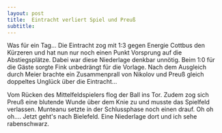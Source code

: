 ```yaml
---
layout: post
title:  Eintracht verliert Spiel und Preuß
subtitle:  
---
```


Was für ein Tag... Die Eintracht zog mit 1:3 gegen Energie Cottbus den Kürzeren und hat nun nur noch einen Punkt Vorsprung auf die Abstiegsplätze. Dabei war diese Niederlage denkbar unnötig. Beim 1:0 für die Gäste sorgte Fink unbedrängt für die Vorlage. Nach dem Ausgleich durch Meier brachte ein Zusammenprall von Nikolov und Preuß gleich doppeltes Unglück über die Eintracht... 

Vom Rücken des Mittelfeldspielers flog der Ball ins Tor. Zudem zog sich Preuß eine blutende Wunde über dem Knie zu und musste das Spielfeld verlassen. Munteanu setzte in der Schlussphase noch einen drauf. Oh oh oh.... Jetzt geht's nach Bielefeld. Eine Niederlage dort und ich sehe rabenschwarz.
